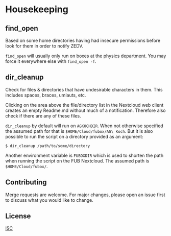 # Housekeeping

## find_open

Based on some home directories having had insecure permissions before look for them in order to notify ZEDV.

`find_open` will usually only run on boxes at the physics department. You may force it everywhere else with `find_open -f`.

## dir_cleanup
Check for files & directories that have undesirable characters in them. This includes spaces, braces, umlauts, etc.

Clicking on the area above the file/directory list in the Nextcloud web client creates an empty Readme.md without much of a notification. Therefore also check if there are any of these files.

`dir_cleanup` by default will run on `AGKOCHDIR`. When not otherwise specified the assumed path for that is `$HOME/Cloud/fubox/AG\ Koch`. But it is also possible to run the script on a directory provided as an argument:

```shell
$ dir_cleanup /path/to/some/directory
```

Another environment variable is `FUBOXDIR` which is used to shorten the path when running the script on the FUB Nextcloud. The assumed path is `$HOME/Cloud/fubox/`.

## Contributing
Merge requests are welcome. For major changes, please open an issue first to discuss what you would like to change.

## License
[ISC](https://opensource.org/licenses/ISC)
